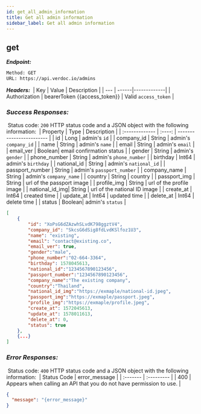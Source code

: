 ```yaml
---
id: get_all_admin_information
title: Get all admin information
sidebar_label: Get all admin information
---
```



<span class="badges get">get</span>
---


***Endpoint:***

```bash
Method: GET
URL: https://api.verdoc.io/admins
```



***Headers:***
​
| Key | Value | Description |
| --- | ------|-------------|
| Authorization | bearerToken {{access_token}} | Valid `access_token` |


### ***Success Responses:***
​
Status code: `200` HTTP status code and a JSON object with the following information:
​
| Property       |  Type  | Description              |
| :------------- | :----: | ------------------------ |
| id             | Long   | admin's `id`              |
| company_id     | String | admin's `company_id`      |
| name           | String | admin's `name`            |
| email          | String | admin's `email`           |
| email_ver      | Boolean| email confirmation status |
| gender         | String | admin's `gender`          |
| phone_number   | String | admin's `phone_number`    |
| birthday       | Int64  | admin's `birthday`        |
| national_id    | String | admin's `national_id`     |
| passport_number   | String | admin's `passport_number` |
| company_name   | String | admin's `company_name`    |
|  country       | String | country                   |
| passport_img   | String | url of the passport image |
| profile_img    | String | url of the profile image  |
| national_id_img| String | url of the national ID image |
| create_at      | Int64  | created time              |
| update_at      | Int64  | updated time              |
| delete_at      | Int64  | delete time               |
| status         | Boolean| admin's `status`          |

```json
[
    {
        "id": "XoPsG6dZAzwhSLvdK798ggztV4",
        "company_id": "SkcsG6dSig8fdLvdKSlfoz1U3",
        "name": "existing",
        "email": "contact@existing.co",
        "email_ver": true,
        "gender":"male",
        "phone_number":"02-664-3364",
        "birthday": 1578045613,
        "national_id":"1234567890123456",
        "passport_number":"1234567890123456",
        "company_name":"The existing company",
        "country":"Thailand",
        "national_id_img":"https://exmaple/national-id.jpeg",
        "passport_img":"https://exmaple/passport.jpeg",
        "profile_img":"https://exmaple/profile.jpeg",
        "create_at": 1572045613,
        "update_at": 1578011613,
        "delete_at": 0,
        "status": true
    },
    {...}
]
```

### ***Error Responses:***
​
Status code: `400` HTTP status code and a JSON object with the following information:
​
| Status Code |     error_message   |
| :-------    | :---------          | 
| 400    |  Appears when calling an API that you do not have permission to use. |
​
​
```json
{
  "message": "{error_message}"
}
```
